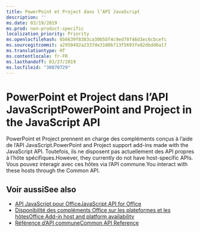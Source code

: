 ```yaml
---
title: PowerPoint et Project dans l’API JavaScript
description: ''
ms.date: 03/19/2019
ms.prod: non-product-specific
localization_priority: Priority
ms.openlocfilehash: 656639f8383ca30b5bf4c9ed78f46d3ec6cbcefc
ms.sourcegitcommit: a2950492a2337de3180b713f5693fe82dbdd6a17
ms.translationtype: HT
ms.contentlocale: fr-FR
ms.lasthandoff: 03/27/2019
ms.locfileid: "30870729"
---
```

# <a name="powerpoint-and-project-in-the-javascript-api"></a><span data-ttu-id="bfc1f-102">PowerPoint et Project dans l’API JavaScript</span><span class="sxs-lookup"><span data-stu-id="bfc1f-102">PowerPoint and Project in the JavaScript API</span></span>

<span data-ttu-id="bfc1f-103">PowerPoint et Project prennent en charge des compléments conçus à l’aide de l’API JavaScript.</span><span class="sxs-lookup"><span data-stu-id="bfc1f-103">PowerPoint and Project support add-ins made with the JavaScript API.</span></span> <span data-ttu-id="bfc1f-104">Toutefois, ils ne disposent pas actuellement des API propres à l’hôte spécifiques.</span><span class="sxs-lookup"><span data-stu-id="bfc1f-104">However, they currently do not have host-specific APIs.</span></span> <span data-ttu-id="bfc1f-105">Vous pouvez interagir avec ces hôtes via l’API commune.</span><span class="sxs-lookup"><span data-stu-id="bfc1f-105">You interact with these hosts through the Common API.</span></span> 

## <a name="see-also"></a><span data-ttu-id="bfc1f-106">Voir aussi</span><span class="sxs-lookup"><span data-stu-id="bfc1f-106">See also</span></span>

- [<span data-ttu-id="bfc1f-107">API JavaScript pour Office</span><span class="sxs-lookup"><span data-stu-id="bfc1f-107">JavaScript API for Office</span></span>](/office/dev/add-ins/reference/javascript-api-for-office)
- [<span data-ttu-id="bfc1f-108">Disponibilité des compléments Office sur les plateformes et les hôtes</span><span class="sxs-lookup"><span data-stu-id="bfc1f-108">Office Add-in host and platform availability</span></span>](/office/dev/add-ins/overview/office-add-in-availability)
- [<span data-ttu-id="bfc1f-109">Référence d’API commune</span><span class="sxs-lookup"><span data-stu-id="bfc1f-109">Common API Reference</span></span>](/javascript/api/overview/office)